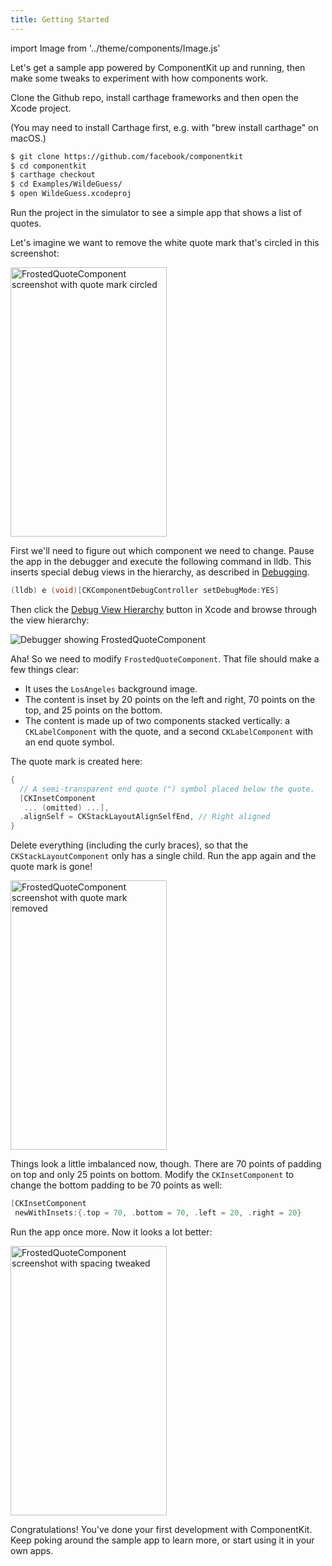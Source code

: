 ```yaml
---
title: Getting Started
---
```


import Image from '../theme/components/Image.js'

Let's get a sample app powered by ComponentKit up and running, then make some tweaks to experiment with how components work.

Clone the Github repo, install carthage frameworks and then open the Xcode project.

(You may need to install Carthage first, e.g. with "brew install carthage" on macOS.)

```bash
$ git clone https://github.com/facebook/componentkit
$ cd componentkit
$ carthage checkout
$ cd Examples/WildeGuess/
$ open WildeGuess.xcodeproj
```

Run the project in the simulator to see a simple app that shows a list of quotes.

Let's imagine we want to remove the white quote mark that's circled in this screenshot:

<Image src="assets/quote-before.png" width="250" height="431" alt="FrostedQuoteComponent screenshot with quote mark circled" />

First we'll need to figure out which component we need to change. Pause the app in the debugger and execute the following command in lldb. This inserts special debug views in the hierarchy, as described in [Debugging](debugging.html).

```objectivec highlight
(lldb) e (void)[CKComponentDebugController setDebugMode:YES]
```

Then click the [Debug View Hierarchy](https://developer.apple.com/library/ios/recipes/xcode_help-debugger/using_view_debugger/using_view_debugger.html) button in Xcode and browse through the view hierarchy:

<Image src="assets/debugger-frosted-quote.png" alt="Debugger showing FrostedQuoteComponent" />

Aha! So we need to modify `FrostedQuoteComponent`. That file should make a few things clear:

- It uses the `LosAngeles` background image.
- The content is inset by 20 points on the left and right, 70 points on the top, and 25 points on the bottom.
- The content is made up of two components stacked vertically: a `CKLabelComponent` with the quote, and a second `CKLabelComponent` with an end quote symbol.

The quote mark is created here:

```objectivec highlight
{
  // A semi-transparent end quote (") symbol placed below the quote.
  [CKInsetComponent
   ... (omitted) ...],
  .alignSelf = CKStackLayoutAlignSelfEnd, // Right aligned
}
```

Delete everything (including the curly braces), so that the `CKStackLayoutComponent` only has a single child. Run the app again and the quote mark is gone!

<Image src="assets/quote-after.png" width="250" height="431" alt="FrostedQuoteComponent screenshot with quote mark removed" />

Things look a little imbalanced now, though. There are 70 points of padding on top and only 25 points on bottom. Modify the
`CKInsetComponent` to change the bottom padding to be 70 points as well:

```objectivec highlight
[CKInsetComponent
 newWithInsets:{.top = 70, .bottom = 70, .left = 20, .right = 20}
 ```

Run the app once more. Now it looks a lot better:

<Image src="assets/quote-tweaked.png" width="250" height="431" alt="FrostedQuoteComponent screenshot with spacing tweaked" />

Congratulations! You've done your first development with ComponentKit. Keep poking around the sample app to learn more, or start using it in your own apps.
